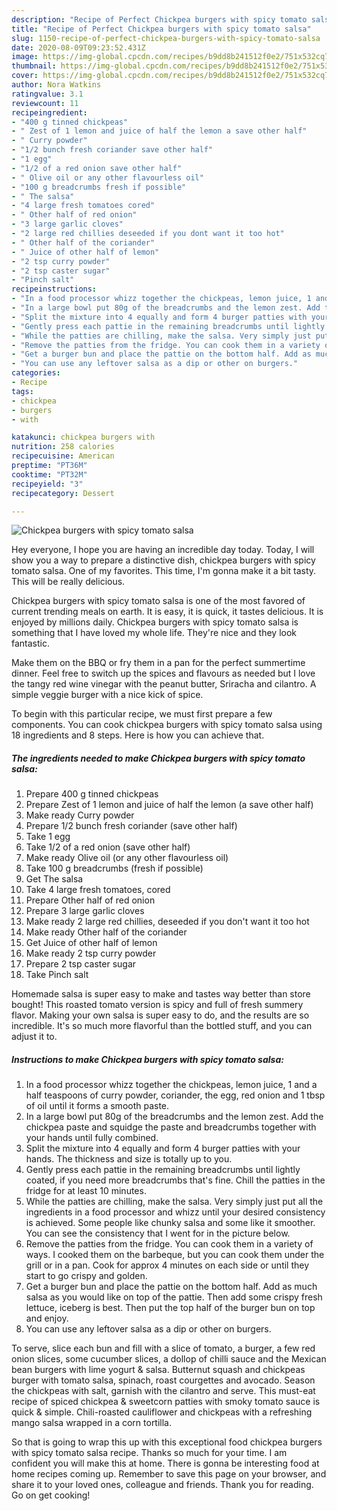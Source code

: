 ```yaml
---
description: "Recipe of Perfect Chickpea burgers with spicy tomato salsa"
title: "Recipe of Perfect Chickpea burgers with spicy tomato salsa"
slug: 1150-recipe-of-perfect-chickpea-burgers-with-spicy-tomato-salsa
date: 2020-08-09T09:23:52.431Z
image: https://img-global.cpcdn.com/recipes/b9dd8b241512f0e2/751x532cq70/chickpea-burgers-with-spicy-tomato-salsa-recipe-main-photo.jpg
thumbnail: https://img-global.cpcdn.com/recipes/b9dd8b241512f0e2/751x532cq70/chickpea-burgers-with-spicy-tomato-salsa-recipe-main-photo.jpg
cover: https://img-global.cpcdn.com/recipes/b9dd8b241512f0e2/751x532cq70/chickpea-burgers-with-spicy-tomato-salsa-recipe-main-photo.jpg
author: Nora Watkins
ratingvalue: 3.1
reviewcount: 11
recipeingredient:
- "400 g tinned chickpeas"
- " Zest of 1 lemon and juice of half the lemon a save other half"
- " Curry powder"
- "1/2 bunch fresh coriander save other half"
- "1 egg"
- "1/2 of a red onion save other half"
- " Olive oil or any other flavourless oil"
- "100 g breadcrumbs fresh if possible"
- " The salsa"
- "4 large fresh tomatoes cored"
- " Other half of red onion"
- "3 large garlic cloves"
- "2 large red chillies deseeded if you dont want it too hot"
- " Other half of the coriander"
- " Juice of other half of lemon"
- "2 tsp curry powder"
- "2 tsp caster sugar"
- "Pinch salt"
recipeinstructions:
- "In a food processor whizz together the chickpeas, lemon juice, 1 and a half teaspoons of curry powder, coriander, the egg, red onion and 1 tbsp of oil until it forms a smooth paste."
- "In a large bowl put 80g of the breadcrumbs and the lemon zest. Add the chickpea paste and squidge the paste and breadcrumbs together with your hands until fully combined."
- "Split the mixture into 4 equally and form 4 burger patties with your hands. The thickness and size is totally up to you."
- "Gently press each pattie in the remaining breadcrumbs until lightly coated, if you need more breadcrumbs that&#39;s fine. Chill the patties in the fridge for at least 10 minutes."
- "While the patties are chilling, make the salsa. Very simply just put all the ingredients in a food processor and whizz until your desired consistency is achieved. Some people like chunky salsa and some like it smoother. You can see the consistency that I went for in the picture below."
- "Remove the patties from the fridge. You can cook them in a variety of ways. I cooked them on the barbeque, but you can cook them under the grill or in a pan. Cook for approx 4 minutes on each side or until they start to go crispy and golden."
- "Get a burger bun and place the pattie on the bottom half. Add as much salsa as you would like on top of the pattie. Then add some crispy fresh lettuce, iceberg is best. Then put the top half of the burger bun on top and enjoy."
- "You can use any leftover salsa as a dip or other on burgers."
categories:
- Recipe
tags:
- chickpea
- burgers
- with

katakunci: chickpea burgers with 
nutrition: 258 calories
recipecuisine: American
preptime: "PT36M"
cooktime: "PT32M"
recipeyield: "3"
recipecategory: Dessert

---
```



![Chickpea burgers with spicy tomato salsa](https://img-global.cpcdn.com/recipes/b9dd8b241512f0e2/751x532cq70/chickpea-burgers-with-spicy-tomato-salsa-recipe-main-photo.jpg)

Hey everyone, I hope you are having an incredible day today. Today, I will show you a way to prepare a distinctive dish, chickpea burgers with spicy tomato salsa. One of my favorites. This time, I'm gonna make it a bit tasty. This will be really delicious.

Chickpea burgers with spicy tomato salsa is one of the most favored of current trending meals on earth. It is easy, it is quick, it tastes delicious. It is enjoyed by millions daily. Chickpea burgers with spicy tomato salsa is something that I have loved my whole life. They're nice and they look fantastic.

Make them on the BBQ or fry them in a pan for the perfect summertime dinner. Feel free to switch up the spices and flavours as needed but I love the tangy red wine vinegar with the peanut butter, Sriracha and cilantro. A simple veggie burger with a nice kick of spice.


To begin with this particular recipe, we must first prepare a few components. You can cook chickpea burgers with spicy tomato salsa using 18 ingredients and 8 steps. Here is how you can achieve that.

<!--inarticleads1-->

##### The ingredients needed to make Chickpea burgers with spicy tomato salsa:

1. Prepare 400 g tinned chickpeas
1. Prepare  Zest of 1 lemon and juice of half the lemon (a save other half)
1. Make ready  Curry powder
1. Prepare 1/2 bunch fresh coriander (save other half)
1. Take 1 egg
1. Take 1/2 of a red onion (save other half)
1. Make ready  Olive oil (or any other flavourless oil)
1. Take 100 g breadcrumbs (fresh if possible)
1. Get  The salsa
1. Take 4 large fresh tomatoes, cored
1. Prepare  Other half of red onion
1. Prepare 3 large garlic cloves
1. Make ready 2 large red chillies, deseeded if you don&#39;t want it too hot
1. Make ready  Other half of the coriander
1. Get  Juice of other half of lemon
1. Make ready 2 tsp curry powder
1. Prepare 2 tsp caster sugar
1. Take Pinch salt


Homemade salsa is super easy to make and tastes way better than store bought! This roasted tomato version is spicy and full of fresh summery flavor. Making your own salsa is super easy to do, and the results are so incredible. It&#39;s so much more flavorful than the bottled stuff, and you can adjust it to. 

<!--inarticleads2-->

##### Instructions to make Chickpea burgers with spicy tomato salsa:

1. In a food processor whizz together the chickpeas, lemon juice, 1 and a half teaspoons of curry powder, coriander, the egg, red onion and 1 tbsp of oil until it forms a smooth paste.
1. In a large bowl put 80g of the breadcrumbs and the lemon zest. Add the chickpea paste and squidge the paste and breadcrumbs together with your hands until fully combined.
1. Split the mixture into 4 equally and form 4 burger patties with your hands. The thickness and size is totally up to you.
1. Gently press each pattie in the remaining breadcrumbs until lightly coated, if you need more breadcrumbs that&#39;s fine. Chill the patties in the fridge for at least 10 minutes.
1. While the patties are chilling, make the salsa. Very simply just put all the ingredients in a food processor and whizz until your desired consistency is achieved. Some people like chunky salsa and some like it smoother. You can see the consistency that I went for in the picture below.
1. Remove the patties from the fridge. You can cook them in a variety of ways. I cooked them on the barbeque, but you can cook them under the grill or in a pan. Cook for approx 4 minutes on each side or until they start to go crispy and golden.
1. Get a burger bun and place the pattie on the bottom half. Add as much salsa as you would like on top of the pattie. Then add some crispy fresh lettuce, iceberg is best. Then put the top half of the burger bun on top and enjoy.
1. You can use any leftover salsa as a dip or other on burgers.


To serve, slice each bun and fill with a slice of tomato, a burger, a few red onion slices, some cucumber slices, a dollop of chilli sauce and the Mexican bean burgers with lime yogurt &amp; salsa. Butternut squash and chickpeas burger with tomato salsa, spinach, roast courgettes and avocado. Season the chickpeas with salt, garnish with the cilantro and serve. This must-eat recipe of spiced chickpea &amp; sweetcorn patties with smoky tomato sauce is quick &amp; simple. Chili-roasted cauliflower and chickpeas with a refreshing mango salsa wrapped in a corn tortilla. 

So that is going to wrap this up with this exceptional food chickpea burgers with spicy tomato salsa recipe. Thanks so much for your time. I am confident you will make this at home. There is gonna be interesting food at home recipes coming up. Remember to save this page on your browser, and share it to your loved ones, colleague and friends. Thank you for reading. Go on get cooking!
